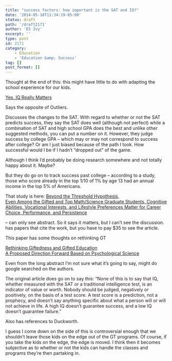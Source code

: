 ```yaml
---
title: "success factors: how important is the SAT and IQ?"
date: '2014-05-18T11:34:19-05:00'
status: draft
path: '/draft2171'
author: 'ES Ivy'
excerpt: ''
type: post
id: 2171
category:
    - Education
    - 'Education &amp; Success'
tag: []
post_format: []
---
```

Thought at the end of this: this might have little to do with adapting the school experience for our kids.

[Yes, IQ Really Matters](http://www.slate.com/articles/health_and_science/science/2014/04/what_do_sat_and_iq_tests_measure_general_intelligence_predicts_school_and.html)

Says the opposite of Outliers.

Discusses the changes to the SAT. With regard to whether or not the SAT predicts success, they say the SAT does well (although not perfect) while a combination of SAT and high school GPA does the best and unlike other suggested methods, you can put a number on it. However, they judge success by college GPA – which may or may not correspond to success after college? Or am I just biased because of the path I took. How successful would I be if I hadn’t “dropped out” of the game.

Although I think I’d probably be doing research somewhere and not totally happy about it. Maybe?

But they do go on to track success past college – according to a study, those who score already in the top 1/10 of 1% by age 13 had an annual income in the top 5% of Americans.

That study is here: [Beyond the Threshold Hypothesis,](http://cdp.sagepub.com/content/19/6/346.short)  
[Even Among the Gifted and Top Math/Science Graduate Students, Cognitive Abilities, Vocational Interests, and Lifestyle Preferences Matter for Career Choice, Performance, and Persistence ](http://cdp.sagepub.com/content/19/6/346.short)

– can only see abstract. So it says it matters, but I can’t see the discussion. has papers that cite the work, but you have to pay $35 to see the article.

This paper has some thoughts on rethinking GT

[Rethinking Giftedness and Gifted Education](http://psi.sagepub.com/content/12/1/3.abstract)  
[A Proposed Direction Forward Based on Psychological Science](http://psi.sagepub.com/content/12/1/3.abstract)

Even from the long abstract I’m not sure what it’s going to say, might do google searched on the authors.

The original article does go on to say this: “<span style="color: #281b21;">None of this is to say that IQ, whether measured with the SAT or a traditional intelligence test, is an indicator of value or worth. Nobody should be judged, negatively or positively, on the basis of a test score. A test score is a prediction, not a prophecy, and doesn’t say anything specific about what a person will or will not achieve in life. A high IQ doesn’t guarantee success, and a low IQ doesn’t guarantee failure.”</span>

Also has references to Duckworth.

I guess I come down on the side of this is controversial enough that we shouldn’t leave those kids on the edge out of the GT programs. Of course, if you take the kids on the edge, the edge is moved. I think then it becomes subjective as to whether or not the kids can handle the classes and programs they’re then partaking in.